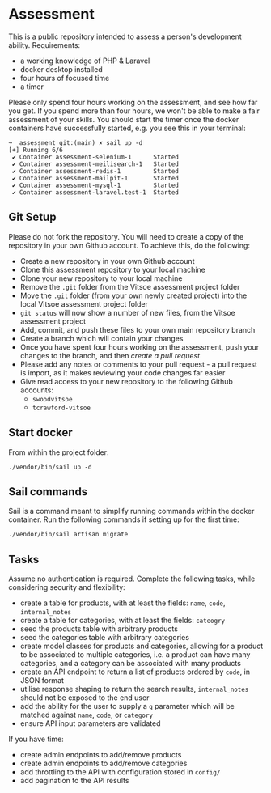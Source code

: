 # Assessment

This is a public repository intended to assess a person's development ability.
Requirements:
* a working knowledge of PHP & Laravel
* docker desktop installed
* four hours of focused time
* a timer

Please only spend four hours working on the assessment, and see how
far you get.
If you spend more than four hours, we won't be able to make a fair assessment
of your skills.
You should start the timer once the docker containers have successfully started, e.g. you see this in your terminal:

```
➜  assessment git:(main) ✗ sail up -d
[+] Running 6/6
 ✔ Container assessment-selenium-1      Started                                                  
 ✔ Container assessment-meilisearch-1   Started
 ✔ Container assessment-redis-1         Started                                                  
 ✔ Container assessment-mailpit-1       Started                                                  
 ✔ Container assessment-mysql-1         Started                                                  
 ✔ Container assessment-laravel.test-1  Started                                                 
```

## Git Setup

Please do not fork the repository. You will need to create a copy of the repository in your own
Github account. To achieve this, do the following:

* Create a new repository in your own Github account
* Clone this assessment repository to your local machine
* Clone your new repository to your local machine
* Remove the `.git` folder from the Vitsoe assessment project folder
* Move the `.git` folder (from your own newly created project) into the local Vitsoe assessment project folder
* `git status` will now show a number of new files, from the Vitsoe assessment project
* Add, commit, and push these files to your own main repository branch
* Create a branch which will contain your changes
* Once you have spent four hours working on the assessment, push your changes to the branch, and then *create a pull request*
* Please add any notes or comments to your pull request - a pull request is import, as it makes reviewing your code changes far easier
* Give read access to your new repository to the following Github accounts:
  * `swoodvitsoe`
  * `tcrawford-vitsoe`

## Start docker

From within the project folder:
```
./vendor/bin/sail up -d
```

## Sail commands

Sail is a command meant to simplify running commands within the docker container.
Run the following commands if setting up for the first time:

```
./vendor/bin/sail artisan migrate
```

## Tasks

Assume no authentication is required.
Complete the following tasks, while considering security and flexibility:

* create a table for products, with at least the fields: `name`, `code`, `internal_notes`
* create a table for categories, with at least the fields: `cateogry`
* seed the products table with arbitrary products
* seed the categories table with arbitrary categories
* create model classes for products and categories, allowing for a product to be associated to multiple categories, i.e. a product can have many categories, and a category can be associated with many products
* create an API endpoint to return a list of products ordered by `code`, in JSON format
* utilise response shaping to return the search results, `internal_notes` should not be exposed to the end user
* add the ability for the user to supply a `q` parameter which will be matched against `name`, `code`, or `category`
* ensure API input parameters are validated

If you have time:

* create admin endpoints to add/remove products
* create admin endpoints to add/remove categories
* add throttling to the API with configuration stored in `config/`
* add pagination to the API results
